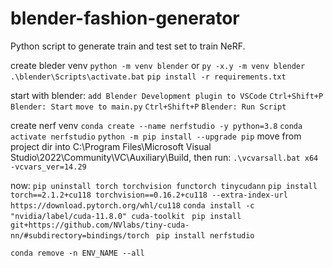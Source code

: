 # blender-fashion-generator
Python script to generate train and test set to train NeRF.

create bleder venv
```python -m venv blender``` or ```py -x.y -m venv blender```
```.\blender\Scripts\activate.bat```
```pip install -r requirements.txt```

start with blender:
```add Blender Development plugin to VSCode```
```Ctrl+Shift+P```
```Blender: Start```
```move to main.py```
```Ctrl+Shift+P```
```Blender: Run Script```

create nerf venv
```conda create --name nerfstudio -y python=3.8```
```conda activate nerfstudio```
```python -m pip install --upgrade pip```
move from project dir into C:\Program Files\Microsoft Visual Studio\2022\Community\VC\Auxiliary\Build, then run:
```.\vcvarsall.bat x64 -vcvars_ver=14.29```

now:
```pip uninstall torch torchvision functorch tinycudann```
```pip install torch==2.1.2+cu118 torchvision==0.16.2+cu118 --extra-index-url https://download.pytorch.org/whl/cu118```
```conda install -c "nvidia/label/cuda-11.8.0" cuda-toolkit ```
```pip install git+https://github.com/NVlabs/tiny-cuda-nn/#subdirectory=bindings/torch ```
```pip install nerfstudio```


```conda remove -n ENV_NAME --all  ```

